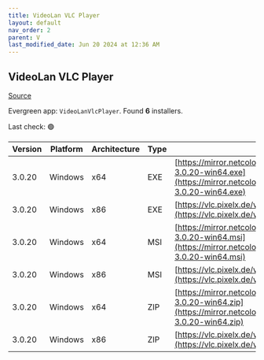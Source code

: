 ```yaml
---
title: VideoLan VLC Player 
layout: default
nav_order: 2
parent: V
last_modified_date: Jun 20 2024 at 12:36 AM
---
```


## VideoLan VLC Player 

[Source](https://www.videolan.org/vlc/)

Evergreen app: `VideoLanVlcPlayer`. Found **6** installers.

Last check: 🟢

| Version | Platform | Architecture | Type | URI                                                                                                                                                                |
| ------- | -------- | ------------ | ---- | ------------------------------------------------------------------------------------------------------------------------------------------------------------------ |
| 3.0.20  | Windows  | x64          | EXE  | [https://mirror.netcologne.de/videolan.org/vlc/3.0.20/win64/vlc-3.0.20-win64.exe](https://mirror.netcologne.de/videolan.org/vlc/3.0.20/win64/vlc-3.0.20-win64.exe) |
| 3.0.20  | Windows  | x86          | EXE  | [https://vlc.pixelx.de/vlc/3.0.20/win32/vlc-3.0.20-win32.exe](https://vlc.pixelx.de/vlc/3.0.20/win32/vlc-3.0.20-win32.exe)                                         |
| 3.0.20  | Windows  | x64          | MSI  | [https://mirror.netcologne.de/videolan.org/vlc/3.0.20/win64/vlc-3.0.20-win64.msi](https://mirror.netcologne.de/videolan.org/vlc/3.0.20/win64/vlc-3.0.20-win64.msi) |
| 3.0.20  | Windows  | x86          | MSI  | [https://vlc.pixelx.de/vlc/3.0.20/win32/vlc-3.0.20-win32.msi](https://vlc.pixelx.de/vlc/3.0.20/win32/vlc-3.0.20-win32.msi)                                         |
| 3.0.20  | Windows  | x64          | ZIP  | [https://mirror.netcologne.de/videolan.org/vlc/3.0.20/win64/vlc-3.0.20-win64.zip](https://mirror.netcologne.de/videolan.org/vlc/3.0.20/win64/vlc-3.0.20-win64.zip) |
| 3.0.20  | Windows  | x86          | ZIP  | [https://vlc.pixelx.de/vlc/3.0.20/win32/vlc-3.0.20-win32.zip](https://vlc.pixelx.de/vlc/3.0.20/win32/vlc-3.0.20-win32.zip)                                         |
